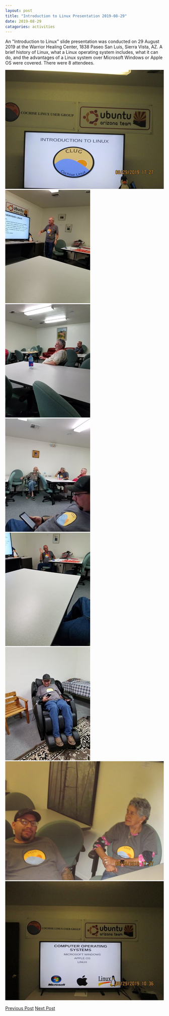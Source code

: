 ```yaml
---
layout: post
title: "Introduction to Linux Presentation 2019-08-29"
date: 2019-08-29
catagories: activities
---
```


An "Introduction to Linux" slide presentation was conducted on 29 August 2019 at the Warrior Healing Center, 1838 Paseo San Luis, Sierra Vista, AZ.  A brief history of Linux, what a Linux operating system includes, what it can do, and the advantages of a Linux system over Microsoft Windows or Apple OS were covered.  There were 8 attendees.

![alt text](https://raw.githubusercontent.com/CochiseLinuxUsersGroup/CochiseLinuxUsersGroup.github.io/master/images/rsz_intro_to_linux_presentation_2019-08-29_7.jpg)
![alt text](https://raw.githubusercontent.com/CochiseLinuxUsersGroup/CochiseLinuxUsersGroup.github.io/master/images/rsz_intro_to_linux_presentation_2019-08-29_3.jpg)
![alt text](https://raw.githubusercontent.com/CochiseLinuxUsersGroup/CochiseLinuxUsersGroup.github.io/master/images/rsz_intro_to_linux_presentation_2019-08-29_1.jpg)
![alt text](https://raw.githubusercontent.com/CochiseLinuxUsersGroup/CochiseLinuxUsersGroup.github.io/master/images/rsz_intro_to_linux_presentation_2019-08-29_2.jpg)
![alt text](https://raw.githubusercontent.com/CochiseLinuxUsersGroup/CochiseLinuxUsersGroup.github.io/master/images/rsz_intro_to_linux_presentation_2019-08-29_4.jpg)
![alt text](https://raw.githubusercontent.com/CochiseLinuxUsersGroup/CochiseLinuxUsersGroup.github.io/master/images/rsz_intro_to_linux_presentation_2019-08-29_5.jpg)
![alt text](https://raw.githubusercontent.com/CochiseLinuxUsersGroup/CochiseLinuxUsersGroup.github.io/master/images/rsz_intro_to_linux_presentation_2019-08-29_6.jpg)
![alt text](https://raw.githubusercontent.com/CochiseLinuxUsersGroup/CochiseLinuxUsersGroup.github.io/master/images/rsz_intro_to_linux_presentation_2019-08-29_8.jpg)

<footer>
<a href="http://cochiselinuxusergroup.org/activities/WarriorHealingCenterLinuxComputerLab_2019-08-26" class="post-prev">Previous Post</a>
<a href="http://cochiselinuxusergroup.org/activities/ComputerRepairInstallWorkshop_2019-09-07" class="post-next">Next Post</a>
  </footer>
